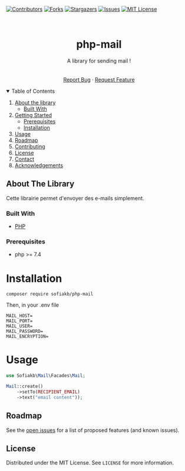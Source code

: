 [![Contributors][contributors-shield]][contributors-url]
[![Forks][forks-shield]][forks-url]
[![Stargazers][stars-shield]][stars-url]
[![Issues][issues-shield]][issues-url]
[![MIT License][license-shield]][license-url]

[comment]: <> ([![LinkedIn][linkedin-shield]][linkedin-url])



<!-- PROJECT LOGO -->
<br />
<p align="center">

  <h1 align="center">php-mail</h1>

  <p align="center">
      A library for sending mail !
      <br />
      <!--<a href="https://github.com/sofiakb/php-mail"><strong>Explore the docs »</strong></a>-->
      <br />
      <br />
      <a href="https://github.com/sofiakb/php-mail/issues">Report Bug</a>
      ·
      <a href="https://github.com/sofiakb/php-mail/issues">Request Feature</a>
  </p>

</p>



<!-- TABLE OF CONTENTS -->
<details open="open">
  <summary>Table of Contents</summary>
  <ol>
    <li>
      <a href="#about-the-project">About the library</a>
      <ul>
        <li><a href="#built-with">Built With</a></li>
      </ul>
    </li>
    <li>
      <a href="#getting-started">Getting Started</a>
      <ul>
        <li><a href="#prerequisites">Prerequisites</a></li>
        <li><a href="#installation">Installation</a></li>
      </ul>
    </li>
    <li><a href="#usage">Usage</a></li>
    <li><a href="#roadmap">Roadmap</a></li>
    <li><a href="#contributing">Contributing</a></li>
    <li><a href="#license">License</a></li>
    <li><a href="#contact">Contact</a></li>
    <li><a href="#acknowledgements">Acknowledgements</a></li>
  </ol>
</details>



<!-- ABOUT THE PROJECT -->

## About The Library

Cette librairie permet d'envoyer des e-mails simplement.

### Built With

* [PHP](https://php.net)

<!-- GETTING STARTED -->

### Prerequisites

- php >= 7.4
# Installation

```shell
composer require sofiakb/php-mail
```

Then, in your .env file
```dotenv
MAIL_HOST=
MAIL_PORT=
MAIL_USER=
MAIL_PASSWORD=
MAIL_ENCRYPTION=
```

# Usage
```php
use Sofiakb\Mail\Facades\Mail;

Mail::create()
    ->setTo(RECIPIENT_EMAIL)
    ->text("email content"));

```

<!-- ROADMAP -->

## Roadmap

See the [open issues](https://github.com/sofiakb/php-mail/issues) for a list of proposed features (and known issues).


<!-- LICENSE -->

## License

Distributed under the MIT License. See `LICENSE` for more information.




<!-- MARKDOWN LINKS & IMAGES -->
<!-- https://www.markdownguide.org/basic-syntax/#reference-style-links -->

[contributors-shield]: https://img.shields.io/github/contributors/sofiakb/php-mail.svg?style=for-the-badge

[contributors-url]: https://github.com/sofiakb/php-mail/graphs/contributors

[forks-shield]: https://img.shields.io/github/forks/sofiakb/php-mail.svg?style=for-the-badge

[forks-url]: https://github.com/sofiakb/php-mail/network/members

[stars-shield]: https://img.shields.io/github/stars/sofiakb/php-mail.svg?style=for-the-badge

[stars-url]: https://github.com/sofiakb/php-mail/stargazers

[issues-shield]: https://img.shields.io/github/issues/sofiakb/php-mail.svg?style=for-the-badge

[issues-url]: https://github.com/sofiakb/php-mail/issues

[license-shield]: https://img.shields.io/github/license/sofiakb/php-mail.svg?style=for-the-badge

[license-url]: https://github.com/sofiakb/php-mail/blob/main/LICENSE

[linkedin-shield]: https://img.shields.io/badge/-LinkedIn-black.svg?style=for-the-badge&logo=linkedin&colorB=555

[linkedin-url]: https://www.linkedin.com/in/sofiane-akbly/